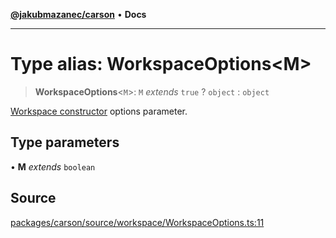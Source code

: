[**@jakubmazanec/carson**](../README.md) • **Docs**

---

# Type alias: WorkspaceOptions\<M\>

> **WorkspaceOptions**\<`M`\>: `M` _extends_ `true` ? `object` : `object`

[Workspace constructor](../classes/Workspace.md#constructors) options parameter.

## Type parameters

• **M** _extends_ `boolean`

## Source

[packages/carson/source/workspace/WorkspaceOptions.ts:11](https://github.com/jakubmazanec/js-tools/blob/0a7ca643260718f11723fa4df4f144d2d5a8a885/packages/carson/source/workspace/WorkspaceOptions.ts#L11)

